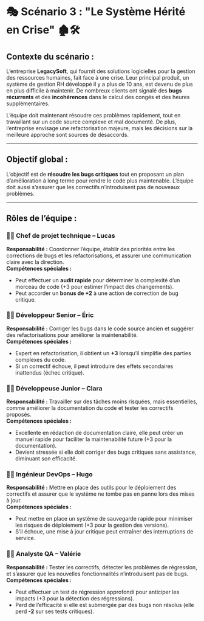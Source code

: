 # 🎭 **Scénario 3 : "Le Système Hérité en Crise"** 🏚️🛠️

## **Contexte du scénario :**

L’entreprise **LegacySoft**, qui fournit des solutions logicielles pour la gestion des ressources humaines, fait face à une crise. Leur principal produit, un système de gestion RH développé il y a plus de 10 ans, est devenu de plus en plus difficile à maintenir. De nombreux clients ont signalé des **bugs récurrents** et des **incohérences** dans le calcul des congés et des heures supplémentaires.

L’équipe doit maintenant résoudre ces problèmes rapidement, tout en travaillant sur un code source complexe et mal documenté. De plus, l’entreprise envisage une refactorisation majeure, mais les décisions sur la meilleure approche sont sources de désaccords.

---

## **Objectif global :**

L’objectif est de **résoudre les bugs critiques** tout en proposant un plan d’amélioration à long terme pour rendre le code plus maintenable. L’équipe doit aussi s’assurer que les correctifs n’introduisent pas de nouveaux problèmes.

---

## **Rôles de l’équipe :**

### 🧑‍💼 **Chef de projet technique – Lucas**

**Responsabilité :** Coordonner l’équipe, établir des priorités entre les corrections de bugs et les refactorisations, et assurer une communication claire avec la direction.  
**Compétences spéciales :**

- Peut effectuer un **audit rapide** pour déterminer la complexité d’un morceau de code (+3 pour estimer l’impact des changements).
- Peut accorder un **bonus de +2** à une action de correction de bug critique.

### 👨‍💻 **Développeur Senior – Éric**

**Responsabilité :** Corriger les bugs dans le code source ancien et suggérer des refactorisations pour améliorer la maintenabilité.  
**Compétences spéciales :**

- Expert en refactorisation, il obtient un **+3** lorsqu’il simplifie des parties complexes du code.
- Si un correctif échoue, il peut introduire des effets secondaires inattendus (échec critique).

### 👨‍💻 **Développeuse Junior – Clara**

**Responsabilité :** Travailler sur des tâches moins risquées, mais essentielles, comme améliorer la documentation du code et tester les correctifs proposés.  
**Compétences spéciales :**

- Excellente en rédaction de documentation claire, elle peut créer un manuel rapide pour faciliter la maintenabilité future (+3 pour la documentation).
- Devient stressée si elle doit corriger des bugs critiques sans assistance, diminuant son efficacité.

### 👩‍🔧 **Ingénieur DevOps – Hugo**

**Responsabilité :** Mettre en place des outils pour le déploiement des correctifs et assurer que le système ne tombe pas en panne lors des mises à jour.  
**Compétences spéciales :**

- Peut mettre en place un système de sauvegarde rapide pour minimiser les risques de déploiement (+3 pour la gestion des versions).
- S’il échoue, une mise à jour critique peut entraîner des interruptions de service.

### 👩‍🔬 **Analyste QA – Valérie**

**Responsabilité :** Tester les correctifs, détecter les problèmes de régression, et s’assurer que les nouvelles fonctionnalités n’introduisent pas de bugs.  
**Compétences spéciales :**

- Peut effectuer un test de régression approfondi pour anticiper les impacts (+3 pour la détection des régressions).
- Perd de l’efficacité si elle est submergée par des bugs non résolus (elle perd **-2** sur ses tests critiques).

